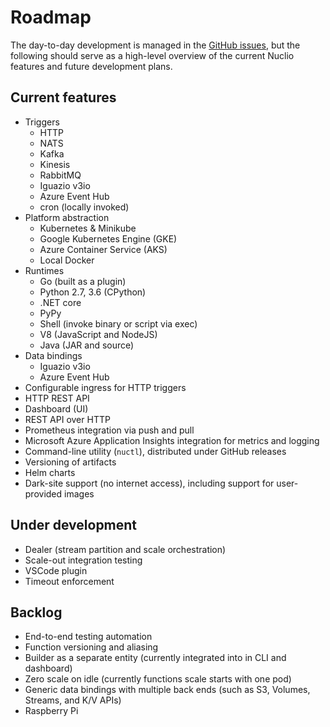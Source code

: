 # Roadmap

The day-to-day development is managed in the [GitHub issues](https://github.com/nuclio/nuclio/issues), but the following should serve as a high-level overview of the current Nuclio features and future development plans.


## Current features

- Triggers
    - HTTP
    - NATS
    - Kafka
    - Kinesis
    - RabbitMQ
    - Iguazio v3io
    - Azure Event Hub
    - cron (locally invoked)
- Platform abstraction
    - Kubernetes & Minikube
    - Google Kubernetes Engine (GKE)
    - Azure Container Service (AKS)
    - Local Docker
- Runtimes
    - Go (built as a plugin)
    - Python 2.7, 3.6 (CPython)
    - .NET core
    - PyPy
    - Shell (invoke binary or script via exec)
    - V8 (JavaScript and NodeJS)
    - Java (JAR and source)
- Data bindings
    - Iguazio v3io
    - Azure Event Hub
- Configurable ingress for HTTP triggers
- HTTP REST API
- Dashboard (UI)
- REST API over HTTP
- Prometheus integration via push and pull
- Microsoft Azure Application Insights integration for metrics and logging
- Command-line utility (`nuctl`), distributed under GitHub releases
- Versioning of artifacts
- Helm charts
- Dark-site support (no internet access), including support for user-provided images

## Under development

- Dealer (stream partition and scale orchestration)
- Scale-out integration testing
- VSCode plugin
- Timeout enforcement

## Backlog

- End-to-end testing automation
- Function versioning and aliasing
- Builder as a separate entity (currently integrated into in CLI and dashboard)
- Zero scale on idle (currently functions scale starts with one pod)
- Generic data bindings with multiple back ends (such as S3, Volumes, Streams, and K/V APIs)
- Raspberry Pi
